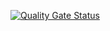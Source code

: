 [![Quality Gate Status](https://sonarcloud.io/api/project_badges/measure?project=fjacquet_selma-tools&metric=alert_status)](https://sonarcloud.io/summary/new_code?id=fjacquet_selma-tools)
